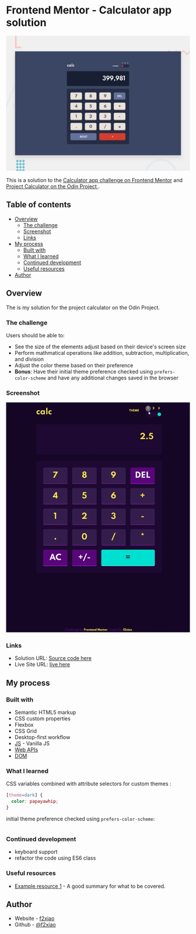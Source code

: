 # Frontend Mentor - Calculator app solution

![Design preview for the Calculator app coding challenge](./design/desktop-preview.jpg)

This is a solution to the [Calculator app challenge on Frontend Mentor](https://www.frontendmentor.io/challenges/calculator-app-9lteq5N29) and [Project Calculator on the Odin Project ](https://www.theodinproject.com/lessons/foundations-calculator). 

## Table of contents

- [Overview](#overview)
  - [The challenge](#the-challenge)
  - [Screenshot](#screenshot)
  - [Links](#links)
- [My process](#my-process)
  - [Built with](#built-with)
  - [What I learned](#what-i-learned)
  - [Continued development](#continued-development)
  - [Useful resources](#useful-resources)
- [Author](#author)

## Overview

The is my solution for the project calculator on the Odin Project.

### The challenge

Users should be able to:

- See the size of the elements adjust based on their device's screen size
- Perform mathmatical operations like addition, subtraction, multiplication, and division
- Adjust the color theme based on their preference
- **Bonus**: Have their initial theme preference checked using `prefers-color-scheme` and have any additional changes saved in the browser

### Screenshot

![](./images/screenshot.gif)

### Links

- Solution URL: [Source code here](https://github.com/f2xiao/Calculator-App)
- Live Site URL: [live here](https://f2xiao.github.io/Calculator-App/)

## My process

### Built with

- Semantic HTML5 markup
- CSS custom properties
- Flexbox
- CSS Grid
- Desktop-first workflow
- [JS](http://vanilla-js.com/) - Vanilla JS
- [Web APIs](https://developer.mozilla.org/en-US/docs/Web/API) 
- [DOM](https://developer.mozilla.org/en-US/docs/Web/API/Document_Object_Model)

### What I learned

CSS variables combined with attribute selectors for custom themes :


```css
[theme=dark] {
  color: papayawhip;
}
```
initial theme preference checked using `prefers-color-scheme`:

```css

```


### Continued development

- keyboard support
- refactor the code using ES6 class

### Useful resources

- [Example resource 1](https://www.theodinproject.com/paths/foundations/courses/foundations/lessons/calculator) - A good summary for what to be covered.


## Author

- Website - [f2xiao](https://f2xiao.github.io/site)
- Github - [@f2xiao](https://github.com/f2xiao)




